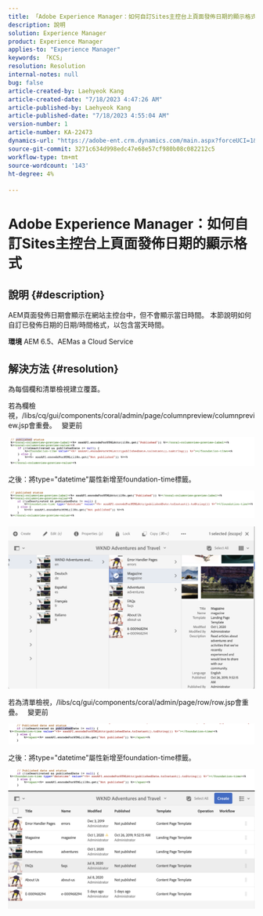 ```yaml
---
title: 「Adobe Experience Manager：如何自訂Sites主控台上頁面發佈日期的顯示格式」
description: 說明
solution: Experience Manager
product: Experience Manager
applies-to: "Experience Manager"
keywords: 「KCS」
resolution: Resolution
internal-notes: null
bug: false
article-created-by: Laehyeok Kang
article-created-date: "7/18/2023 4:47:26 AM"
article-published-by: Laehyeok Kang
article-published-date: "7/18/2023 4:55:04 AM"
version-number: 1
article-number: KA-22473
dynamics-url: "https://adobe-ent.crm.dynamics.com/main.aspx?forceUCI=1&pagetype=entityrecord&etn=knowledgearticle&id=35ae1630-2625-ee11-9cbe-6045bd006a22"
source-git-commit: 3271c634d998edc47e68e57cf980b08c082212c5
workflow-type: tm+mt
source-wordcount: '143'
ht-degree: 4%

---
```


# Adobe Experience Manager：如何自訂Sites主控台上頁面發佈日期的顯示格式

## 說明 {#description}


AEM頁面發佈日期會顯示在網站主控台中，但不會顯示當日時間。
本節說明如何自訂已發佈日期的日期/時間格式，以包含當天時間。

<b>環境</b>
AEM 6.5、AEMas a Cloud Service


## 解決方法 {#resolution}


為每個欄和清單檢視建立覆蓋。

若為欄檢視，/libs/cq/gui/components/coral/admin/page/columnpreview/columnpreview.jsp會重疊。
  變更前

![](assets/76d8eda9-2625-ee11-9cbe-6045bd006a22.png)

之後：將type=&quot;datetime&quot;屬性新增至foundation-time標籤。

![](assets/bc3fccb7-2625-ee11-9cbe-6045bd006a22.png)

![](assets/4b4c42f9-2625-ee11-9cbe-6045bd006a22.png)

若為清單檢視，/libs/cq/gui/components/coral/admin/page/row/row.jsp會重疊。
  變更前

![](assets/b4d354c8-2625-ee11-9cbe-6045bd006a22.png)

之後：將type=&quot;datetime&quot;屬性新增至foundation-time標籤。

![](assets/82f75cd6-2625-ee11-9cbe-6045bd006a22.png)
![](assets/807c0517-2725-ee11-9cbe-6045bd006a22.png)
